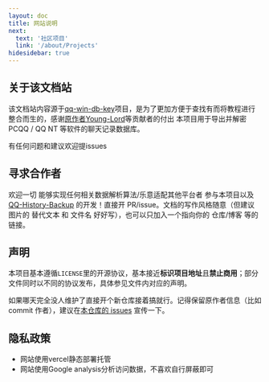 ```yaml
---
layout: doc
title: 网站说明
next:
  text: '社区项目'
  link: '/about/Projects'
hidesidebar: true
---
```

## 关于该文档站 

该文档站内容源于[qq-win-db-key](https://github.com/QQBackup/qq-win-db-key)项目，是为了更加方便于查找有而将教程进行整合而生的，感谢[原作者Young-Lord](https://github.com/Young-Lord)等贡献者的付出
本项目用于导出并解密 PCQQ / QQ NT 等软件的聊天记录数据库。

有任何问题和建议欢迎提issues

## 寻求合作者

欢迎一切 能够实现任何相关数据解析算法/乐意适配其他平台者 参与本项目以及 [QQ-History-Backup](https://github.com/QQBackup/QQ-History-Backup/tree/dev) 的开发！直接开 PR/issue。文档的写作风格随意（但建议图片的 替代文本 和 文件名 好好写），也可以只加入一个指向你的 仓库/博客 等的链接。

## 声明

本项目基本遵循`LICENSE`里的开源协议，基本接近**标识项目地址**且**禁止商用**；部分文件同时以不同的协议发布，具体参见文件内对应的声明。

如果哪天完全没人维护了直接开个新仓库接着搞就行。记得保留原作者信息（比如 commit 作者），建议在[本仓库的 issues](https://github.com/QQBackup/qq-win-db-key/issues) 宣传一下。

## 隐私政策
- 网站使用vercel静态部署托管
- 网站使用Google analysis分析访问数据，不喜欢自行屏蔽即可